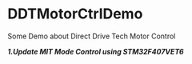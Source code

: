 # DDTMotorCtrlDemo
Some Demo about Direct Drive Tech Motor Control

***1.Update MIT Mode Control using STM32F407VET6***   
